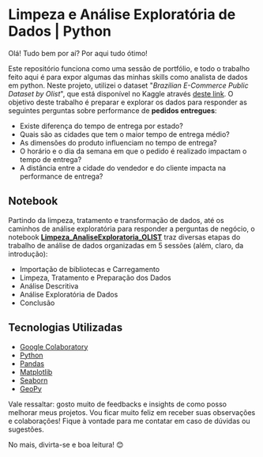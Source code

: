 # Limpeza e Análise Exploratória de Dados | Python

Olá! Tudo bem por aí? Por aqui tudo ótimo! 

Este repositório funciona como uma sessão de portfólio, e todo o trabalho feito aqui é para expor algumas das minhas skills como analista de dados em python. Neste projeto, utilizei o dataset "*Brazilian E-Commerce Public Dataset by Olist*", que está disponível no Kaggle através [deste link](https://www.kaggle.com/datasets/olistbr/brazilian-ecommerce). O objetivo deste trabalho é preparar e explorar os dados para responder as seguintes perguntas sobre performance de **pedidos entregues**:

- Existe diferença do tempo de entrega por estado?
- Quais são as cidades que tem o maior tempo de entrega médio?
- As dimensões do produto influenciam no tempo de entrega?
- O horário e o dia da semana em que o pedido é realizado impactam o tempo de entrega?
- A distância entre a cidade do vendedor e do cliente impacta na performance de entrega?

## Notebook
Partindo da limpeza, tratamento e transformação de dados, até os caminhos de análise exploratória para responder a perguntas de negócio, o notebook [**Limpeza_AnaliseExploratoria_OLIST**](https://github.com/pedrocostanunes/Python-Analise_Exploratoria/blob/main/Limpeza_AnaliseExploratoria_OLIST.ipynb) traz diversas etapas do trabalho de análise de dados organizadas em 5 sessões (além, claro, da introdução):

- Importação de bibliotecas e Carregamento
- Limpeza, Tratamento e Preparação dos Dados
- Análise Descritiva
- Análise Exploratória de Dados
- Conclusão

## Tecnologias Utilizadas

- [Google Colaboratory](https://colab.research.google.com/)
- [Python](https://www.python.org/)
- [Pandas](https://pandas.pydata.org/)
- [Matplotlib](https://matplotlib.org/)
- [Seaborn](https://seaborn.pydata.org/)
- [GeoPy](https://geopy.readthedocs.io/)

Vale ressaltar: gosto muito de feedbacks e insights de como posso melhorar meus projetos. Vou ficar muito feliz em receber suas observações e colaborações! Fique à vontade para me contatar em caso de dúvidas ou sugestões.

No mais, divirta-se e boa leitura! 😊
